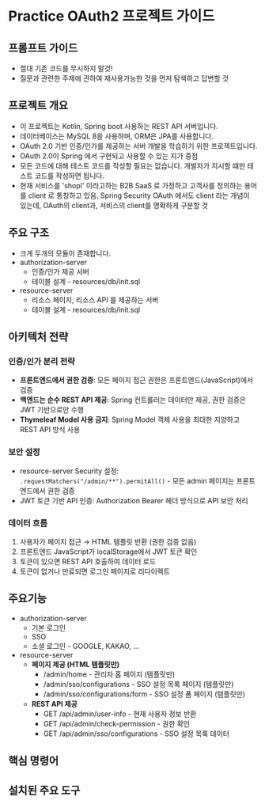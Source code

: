 # Practice OAuth2 프로젝트 가이드

## 프롬프트 가이드
- 절대 기존 코드를 무시하지 말것!
- 질문과 관련한 주제에 관하여 재사용가능한 것을 먼저 탐색하고 답변할 것

## 프로젝트 개요
- 이 프로젝트는 Kotlin, Spring boot 사용하는 REST API 서버입니다.
- 데이터베이스는 MySQL 8을 사용하며, ORM은 JPA를 사용합니다.
- OAuth 2.0 기반 인증/인가를 제공하는 서버 개발을 학습하기 위한 프로젝트입니다.
- OAuth 2.0이 Spring 에서 구현되고 사용할 수 있는 지가 중점
- 모든 코드에 대해 테스트 코드를 작성할 필요는 없습니다. 개발자가 지시할 떄만 테스트 코드를 작성하면 됩니다.
- 현재 서비스를 'shopl' 이라고하는 B2B SaaS 로 가정하고 고객사를 정의하는 용어를 client 로 통칭하고 있음. Spring Security OAuth 에서도 client 라는 개념이 있는데, OAuth의 client과, 서비스의 client를 명확하게 구분할 것

## 주요 구조
- 크게 두개의 모듈이 존재합니다.
- authorization-server 
  - 인증/인가 제공 서버
  - 테이블 설계 - resources/db/init.sql 
- resource-server 
  - 리소스 페이지, 리소스 API 를 제공하는 서버
  - 테이블 설계 - resources/db/init.sql

## 아키텍처 전략

### 인증/인가 분리 전략
- **프론트엔드에서 권한 검증**: 모든 페이지 접근 권한은 프론트엔드(JavaScript)에서 검증
- **백엔드는 순수 REST API 제공**: Spring 컨트롤러는 데이터만 제공, 권한 검증은 JWT 기반으로만 수행
- **Thymeleaf Model 사용 금지**: Spring Model 객체 사용을 최대한 지양하고 REST API 방식 사용

### 보안 설정
- resource-server Security 설정: `.requestMatchers("/admin/**").permitAll()` - 모든 admin 페이지는 프론트엔드에서 권한 검증
- JWT 토큰 기반 API 인증: Authorization Bearer 헤더 방식으로 API 보안 처리

### 데이터 흐름
1. 사용자가 페이지 접근 → HTML 템플릿 반환 (권한 검증 없음)
2. 프론트엔드 JavaScript가 localStorage에서 JWT 토큰 확인
3. 토큰이 있으면 REST API 호출하여 데이터 로드
4. 토큰이 없거나 만료되면 로그인 페이지로 리다이렉트

## 주요기능
- authorization-server
  - 기본 로그인
  - SSO
  - 소셜 로그인 - GOOGLE, KAKAO, ...
- resource-server
  - **페이지 제공 (HTML 템플릿만)**
    - /admin/home - 관리자 홈 페이지 (템플릿만)
    - /admin/sso/configurations - SSO 설정 목록 페이지 (템플릿만)
    - /admin/sso/configurations/form - SSO 설정 폼 페이지 (템플릿만)
  - **REST API 제공**
    - GET /api/admin/user-info - 현재 사용자 정보 반환
    - GET /api/admin/check-permission - 권한 확인
    - GET /api/admin/sso/configurations - SSO 설정 목록 데이터

## 핵심 명령어

## 설치된 주요 도구